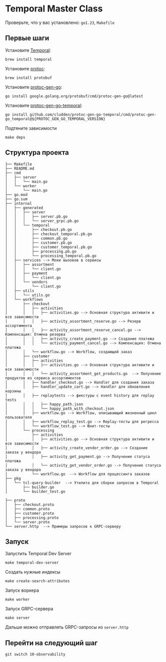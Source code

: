 # Temporal Master Class

Проверьте, что у вас установлено: `go1.23`, `Makefile`

## Первые шаги
Установите [Temporal](https://temporal.io/setup/install-temporal-cli):
```shell
brew install temporal
```

Установите [protoc](https://grpc.io/docs/protoc-installation/):
```shell
brew install protobuf
```

Установите [protoc-gen-go](https://grpc.io/docs/languages/go/quickstart/):
```shell
go install google.golang.org/protobuf/cmd/protoc-gen-go@latest
```

Установите [protoc-gen-go-temporal](https://github.com/cludden/protoc-gen-go-temporal):
```shell
go install github.com/cludden/protoc-gen-go-temporal/cmd/protoc-gen-go_temporal@${PROTOC_GEN_GO_TEMPORAL_VERSION}
```

Подтяните зависимости
```shell
make deps
```

## Структура проекта

```
├── Makefile
├── README.md
├── cmd
│   ├── server
│   │   └── main.go
│   └── worker
│       └── main.go
├── go.mod
├── go.sum
├── internal
│   ├── generated
│   │   ├── server
│   │   │   ├── server.pb.go
│   │   │   └── server_grpc.pb.go
│   │   └── temporal
│   │       ├── checkout.pb.go
│   │       ├── checkout_temporal.pb.go
│   │       ├── common.pb.go
│   │       ├── customer.pb.go
│   │       ├── customer_temporal.pb.go
│   │       ├── processing.pb.go
│   │       └── processing_temporal.pb.go
│   ├── services --> Моки вызовов в сервисы
│   │   ├── assortment
│   │   │   └── client.go
│   │   ├── payment
│   │   │   └── client.go
│   │   └── vendors
│   │       └── client.go
│   ├── utils
│   │   └── utils.go
│   └── workflows
│       ├── checkout
│       │   ├── activities
│       │   │   ├── activities.go --> Основная структура активити и все зависимости
│       │   │   ├── activity_assortment_reserve.go --> Резерв ассортимента
│       │   │   ├── activity_assortment_reserve_cancel.go --> Компенсация: Отмена резерва
│       │   │   ├── activity_create_payment.go --> Создание платежа
│       │   │   └── activity_payment_cancel.go --> Компенсация: Отмена платежа
│       │   └── workflow.go --> Workflow, создающий заказ
│       ├── customer
│       │   ├── activities
│       │   │   ├── activities.go --> Основная структура активити и все зависимости
│       │   │   └── activity_assortment_get_products.go  --> Получение продуктов из сервиса ассортиментов
│       │   ├── handler_checkout.go --> Handler для создания заказа
│       │   ├── handler_update_cart.go --> Handler для обновления корзины
│       │   ├── replaytests --> фикстуры c event history для replay tests
│       │   │   ├── happy_path.json
│       │   │   └── happy_path_with_checkout.json
│       │   ├── workflow.go --> Workflow, описывающий жизненный цикл пользователя
│       │   ├── workflow_replay_test.go --> Replay-тесты для регресса
│       │   └── workflow_test.go --> Юнит-тесты
│       └── processing
│           ├── activities
│           │   ├── activities.go --> Основная структура активити и все зависимости
│           │   ├── activity_create_vendor_order.go --> Создание заказа у вендора
│           │   ├── activity_get_payment.go --> Получение статуса платежа
│           │   └── activity_get_vendor_order.go --> Получение статуса заказа у вендора
│           └── workflow.go  --> Workflow для процессинга заказов
├── pkg
│   └── tcl-query-builder  --> Утилита для сборки запросов в Temporal
│       ├── builder.go
│       └── builder_test.go

├── proto
│   ├── checkout.proto
│   ├── common.proto
│   ├── customer.proto
│   ├── processing.proto
│   └── server.proto
└── server.http  --> Примеры запросов к GRPC-серверу
```

## Запуск

Запустить Temporal Dev Server
```shell
make temporal-dev-server
```

Создать нужные индексы
```shell
make create-search-attributes
```

Запуск воркера
```shell
make worker
```

Запуск GRPC-сервера
```shell
make server
```

Дальше можно отправлять GRPC-запросы из `server.http`

## Перейти на следующий шаг

```shell
git switch 10-observability
```